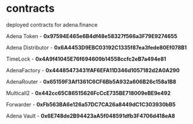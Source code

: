 # contracts
deployed contracts for adena.finance

Adena Token - 
<b> 0x97594E465e6B4df48e58327f566a3F79E9274655 </b>

Adena Distributor -
<b> 0x6A4453D9EBC03192C1335f87ea3fede80Ef078B1 </b>

TimeLock - 
<b> 0x4A9f41045E76f694609b14558ccfc2eB7a494e81 </b>

AdenaFactory - 
<b> 0x44485473431fAF6EFA11D346d1057182d2A0A290 </b>

AdenaRouter - 
<b> 0x65159F3Af1361C6CF6Bb5A932a606B26c158a1B8 </b>

Multicall2 - 
<b> 0x442cc65C86515626FcCcE735BE718009eBE9e492 </b>

Forwarder - 
<b> 0xFb563BA6e126a57DC7CA26a8449dC1C303930bB5 </b>

Adena Vault -
<b> 0x6E748de2B94423aA5f048591dfb3F4706d418eA8 </b>
